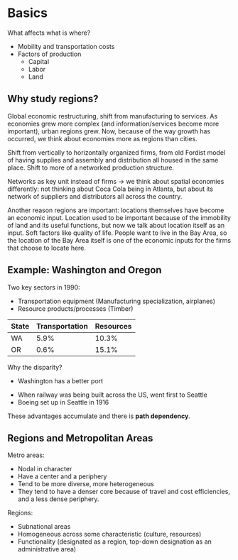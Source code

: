# Basics

What affects what is where?
* Mobility and transportation costs
* Factors of production
    * Capital
    * Labor
    * Land

## Why study regions?

Global economic restructuring, shift from manufacturing to services. As economies grew more complex (and information/services become more important), urban regions grew. Now, because of the way growth has occurred, we think about economies more as regions than cities.

Shift from vertically to horizontally organized firms, from old Fordist model of having supplies and assembly and distribution all housed in the same place. Shift to more of a networked production structure.

Networks as key unit instead of firms -> we think about spatial economies differently: not thinking about Coca Cola being in Atlanta, but about its network of suppliers and distributors all across the country.

Another reason regions are important: locations themselves have become an economic input. Location used to be important because of the immobility of land and its useful functions, but now we talk about location itself as an input. Soft factors like quality of life. People want to live in the Bay Area, so the location of the Bay Area itself is one of the economic inputs for the firms that choose to locate here.

## Example: Washington and Oregon

Two key sectors in 1990:
* Transportation equipment (Manufacturing specialization, airplanes)
* Resource products/processes (Timber)

| State | Transportation | Resources |  
| -- | -- | -- |  
| WA | 5.9% | 10.3% |  
| OR | 0.6% | 15.1% |  

Why the disparity?
* Washington has a better port
- When railway was being built across the US, went first to Seattle
- Boeing set up in Seattle in 1916

These advantages accumulate and there is **path dependency**.

## Regions and Metropolitan Areas

Metro areas:
* Nodal in character
* Have a center and a periphery
* Tend to be more diverse, more heterogeneous
* They tend to have a denser core because of travel and cost efficiencies, and a less dense periphery.

Regions:
* Subnational areas
* Homogeneous across some characteristic (culture, resources)
* Functionality (designated as a region, top-down designation as an administrative area)
